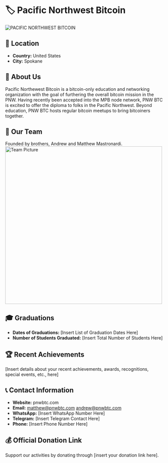 # 🏷️ Pacific Northwest Bitcoin
![PACIFIC NORTHWEST BITCOIN](https://github.com/MyFirstBitcoin/Light-Node-Directory/assets/168684343/9d24bfb4-5772-438f-94ec-80639c89090d)

## 📍 Location
- **Country:** United States
- **City:** Spokane

## 📖 About Us
Pacific Northewest Bitcoin is a bitcoin-only education and networking organization with the goal of furthering the overall bitcoin mission in the PNW. Having recently been accepted into the MPB node network, PNW BTC is excited to offer the diploma to folks in the Pacific Northwest. Beyond education, PNW BTC hosts regular bitcoin meetups to bring bitcoiners together.

## 👥 Our Team
Founded by brothers, Andrew and Matthew Mastronardi. 
<img src="https://github.com/MyFirstBitcoin/Light-Node-Directory/blob/main/team_placeholder.png" width="500" alt="Team Picture"> <!-- 1 picture maximum -->

## 🎓 Graduations
- **Dates of Graduations:** [Insert List of Graduation Dates Here]
- **Number of Students Graduated:** [Insert Total Number of Students Here]

## 🏆 Recent Achievements
[Insert details about your recent achievements, awards, recognitions, special events, etc., here]

## 📞 Contact Information
- **Website:** pnwbtc.com
- **Email:** matthew@pnwbtc.com  andrew@pnwbtc.com
- **WhatsApp:** [Insert WhatsApp Number Here]
- **Telegram:** [Insert Telegram Contact Here]
- **Phone:** [Insert Phone Number Here]

## 💰 Official Donation Link
Support our activities by donating through [insert your donation link here].
